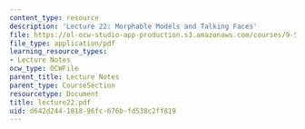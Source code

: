 ```yaml
---
content_type: resource
description: 'Lecture 22: Morphable Models and Talking Faces'
file: https://ol-ocw-studio-app-production.s3.amazonaws.com/courses/9-520-statistical-learning-theory-and-applications-spring-2003/d642d244181896fc676bfd538c2ff819_lecture22.pdf
file_type: application/pdf
learning_resource_types:
- Lecture Notes
ocw_type: OCWFile
parent_title: Lecture Notes
parent_type: CourseSection
resourcetype: Document
title: lecture22.pdf
uid: d642d244-1818-96fc-676b-fd538c2ff819
---
```

